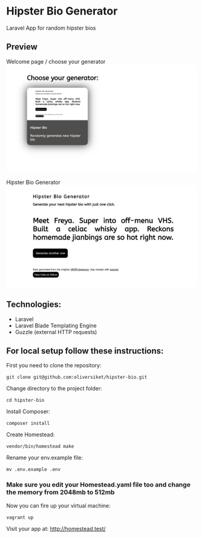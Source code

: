 # Hipster Bio Generator

Laravel App for random hipster bios

## Preview

Welcome page / choose your generator
![app preview](./public/images/welcome-preview.png)

Hipster Bio Generator
![app preview](./public/images/hipster-preview.png)

## Technologies:
 * Laravel
 * Laravel Blade Templating Engine
 * Guzzle (external HTTP requests)
  
## For local setup follow these instructions:

First you need to clone the repository:

```
git clone git@github.com:oliversiket/hipster-bio.git
```

Change directory to the project folder:

```
cd hipster-bio
```

Install Composer:

```
composer install
```

Create Homestead:

```
vendor/bin/homestead make
```

Rename your env.example file:
```
mv .env.example .env
```
### Make sure you edit your Homestead.yaml file too and change the memory from 2048mb to 512mb

Now you can fire up your virtual machine:

```
vagrant up
```

Visit your app at: http://homestead.test/